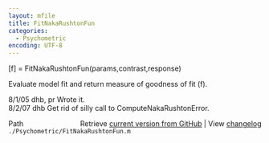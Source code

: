 ```yaml
---
layout: mfile
title: FitNakaRushtonFun
categories:
  - Psychometric
encoding: UTF-8
---
```


[f] = FitNakaRushtonFun(params,contrast,response)  

Evaluate model fit and return measure of goodness of fit (f).  

8/1/05    dhb, pr     Wrote it.  
8/2/07    dhb         Get rid of silly call to ComputeNakaRushtonError.  


<div class="code_header" style="text-align:right;">
  <span style="float:left;">Path&nbsp;&nbsp;</span> <span class="counter">Retrieve <a href=
  "https://raw.github.com/Psychtoolbox-3/Psychtoolbox-3/beta/./Psychometric/FitNakaRushtonFun.m">current version from GitHub</a> | View <a href=
  "https://github.com/Psychtoolbox-3/Psychtoolbox-3/commits/beta/./Psychometric/FitNakaRushtonFun.m">changelog</a></span>
</div>
<div class="code">
  <code>./Psychometric/FitNakaRushtonFun.m</code>
</div>
